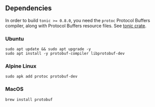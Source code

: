 
## Dependencies

In order to build `tonic >= 0.8.0`, you need the `protoc` Protocol Buffers compiler, along with Protocol Buffers resource files. See [tonic crate](https://crates.io/crates/tonic).

### Ubuntu

```shell=
sudo apt update && sudo apt upgrade -y
sudo apt install -y protobuf-compiler libprotobuf-dev
```

### Alpine Linux

```shell=
sudo apk add protoc protobuf-dev
```

### MacOS

```shell=
brew install protobuf
```